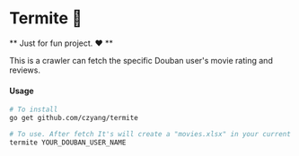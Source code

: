 # Termite 🐜

** Just for fun project. ❤️ **

This is a crawler can fetch the specific Douban user's movie rating and reviews.

#### Usage
```sh
# To install
go get github.com/czyang/termite

# To use. After fetch It's will create a "movies.xlsx" in your current folder.
termite YOUR_DOUBAN_USER_NAME
```
